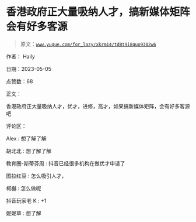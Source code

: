 # 香港政府正大量吸纳人才，搞新媒体矩阵会有好多客源

> 原文：[`www.yuque.com/for_lazy/xkrm14/td8t9i8quo9302w6`](https://www.yuque.com/for_lazy/xkrm14/td8t9i8quo9302w6)

作者： Haily

日期：2023-05-05

点赞数：68

正文：

香港政府正大量吸纳人才，优才，进修，高才，如果搞新媒体矩阵，会有好多客源吧

评论区：

Alex : 想了解了解

胡北北 : 想了解了解

教育圈-斯蒂芬周 : 抖音已经很多机构在做优才申请了

图拉红豆 : 怎么吸引人才，

柯樾 : 怎么做呢

抖音玩家老 K : +1

妮妮草 : 想了解

